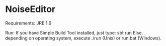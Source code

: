 NoiseEditor
==========

Requirements:
JRE 1.6

Run:
If you have Simple Build Tool installed, just type: sbt run
Else, depending on operating system, execute ./run (Unix) or run.bat (Windows).
